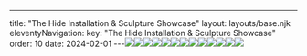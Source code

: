 ---
title: "The Hide Installation & Sculpture Showcase"
layout: layouts/base.njk
eleventyNavigation:
  key: "The Hide Installation & Sculpture Showcase"
  order: 10
date: 2024-02-01
---![](https://s3.eu-west-1.amazonaws.com/jessicaakerman.com/Table-crop-dark-@sarahmaingotphotography.jpg)![](https://s3.eu-west-1.amazonaws.com/jessicaakerman.com/Face-Pots-crop.jpg)![](https://s3.eu-west-1.amazonaws.com/jessicaakerman.com/crop-Chilopoda-Mair-Hughes.jpg)![](https://s3.eu-west-1.amazonaws.com/jessicaakerman.com/Chilopoda-patio-crop.jpg)![](https://s3.eu-west-1.amazonaws.com/jessicaakerman.com/Table-close.jpg)![](https://s3.eu-west-1.amazonaws.com/jessicaakerman.com/Table-crop-%40sarahmaingotphotography.jpg)![](https://s3.eu-west-1.amazonaws.com/jessicaakerman.com/Table-crop-close-@sarahmaingotphotography.jpg)![](https://s3.eu-west-1.amazonaws.com/jessicaakerman.com/Table-crop.jpg)![](https://s3.eu-west-1.amazonaws.com/jessicaakerman.com/crop-Mair-Hughes-Table.jpg)![](https://s3.eu-west-1.amazonaws.com/jessicaakerman.com/Legs-crop.jpg)![](https://s3.eu-west-1.amazonaws.com/jessicaakerman.com/Chilopoda-close.jpg)![](https://s3.eu-west-1.amazonaws.com/jessicaakerman.com/Chilopoda-crop-@sarahmaingotphotography.jpg)![](https://s3.eu-west-1.amazonaws.com/jessicaakerman.com/Chilopoda-crop-dark-@sarahmaingotphotography.jpg)